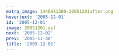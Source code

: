 ```yaml
---
extra_image: 1446041380-20051201after.png
hovertext: '2005-12-01'
id: '2005-12-01'
image: 20051201.gif
next: '2005-12-02'
prev: '2005-11-30'
title: '2005-12-01'
---
```

